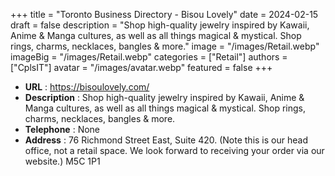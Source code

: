 +++
title = "Toronto Business Directory - Bisou Lovely"
date = 2024-02-15
draft = false
description = "Shop high-quality jewelry inspired by Kawaii, Anime & Manga cultures, as well as all things magical & mystical. Shop rings, charms, necklaces, bangles & more."
image = "/images/Retail.webp"
imageBig = "/images/Retail.webp"
categories = ["Retail"]
authors = ["CplsIT"]
avatar = "/images/avatar.webp"
featured = false
+++


* **URL** :  https://bisoulovely.com/
* **Description** : Shop high-quality jewelry inspired by Kawaii, Anime & Manga cultures, as well as all things magical & mystical. Shop rings, charms, necklaces, bangles & more.
* **Telephone** : None
* **Address** : 76 Richmond Street East, Suite 420.
(Note this is our head office, not a retail space. We look forward to receiving your order via our website.) M5C 1P1